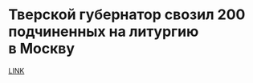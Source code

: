 # Тверской губернатор свозил 200 подчиненных на литургию в Москву 



[LINK](https://varlamov.ru/3204747.html)